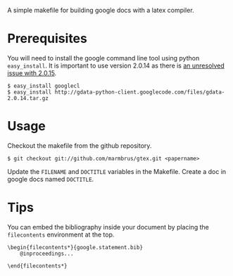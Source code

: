 A simple makefile for building google docs with a latex compiler.

Prerequisites
=============

You will need to install the google command line tool using python `easy_install`.  It is important to use version 2.0.14 as there is [an unresolved issue with 2.0.15](http://code.google.com/p/googlecl/issues/detail?id=449).

    $ easy_install googlecl
	$ easy_install http://gdata-python-client.googlecode.com/files/gdata-2.0.14.tar.gz

Usage
=====
Checkout the makefile from the github repository.

	$ git checkout git://github.com/marmbrus/gtex.git <papername>
	
Update the `FILENAME` and `DOCTITLE` variables in the Makefile.  Create a doc in google docs named `DOCTITLE`.
	
Tips
====
You can embed the bibliography inside your document by placing the `filecontents` environment at the top.

	\begin{filecontents*}{google.statement.bib}
		@inproceedings...
		
	\end{filecontents*}